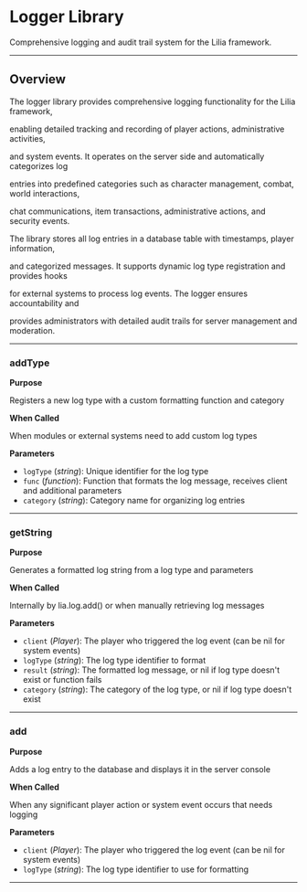 # Logger Library

Comprehensive logging and audit trail system for the Lilia framework.

---

## Overview

The logger library provides comprehensive logging functionality for the Lilia framework,

enabling detailed tracking and recording of player actions, administrative activities,

and system events. It operates on the server side and automatically categorizes log

entries into predefined categories such as character management, combat, world interactions,

chat communications, item transactions, administrative actions, and security events.

The library stores all log entries in a database table with timestamps, player information,

and categorized messages. It supports dynamic log type registration and provides hooks

for external systems to process log events. The logger ensures accountability and

provides administrators with detailed audit trails for server management and moderation.

---

### addType

**Purpose**

Registers a new log type with a custom formatting function and category

**When Called**

When modules or external systems need to add custom log types

**Parameters**

* `logType` (*string*): Unique identifier for the log type
* `func` (*function*): Function that formats the log message, receives client and additional parameters
* `category` (*string*): Category name for organizing log entries

---

### getString

**Purpose**

Generates a formatted log string from a log type and parameters

**When Called**

Internally by lia.log.add() or when manually retrieving log messages

**Parameters**

* `client` (*Player*): The player who triggered the log event (can be nil for system events)
* `logType` (*string*): The log type identifier to format
* `result` (*string*): The formatted log message, or nil if log type doesn't exist or function fails
* `category` (*string*): The category of the log type, or nil if log type doesn't exist

---

### add

**Purpose**

Adds a log entry to the database and displays it in the server console

**When Called**

When any significant player action or system event occurs that needs logging

**Parameters**

* `client` (*Player*): The player who triggered the log event (can be nil for system events)
* `logType` (*string*): The log type identifier to use for formatting

---

